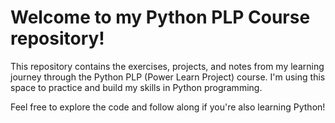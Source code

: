 # Welcome to my Python PLP Course repository!

This repository contains the exercises, projects, and notes from my learning journey through the Python PLP (Power Learn Project) course. I'm using this space to practice and build my skills in Python programming.


Feel free to explore the code and follow along if you're also learning Python!

